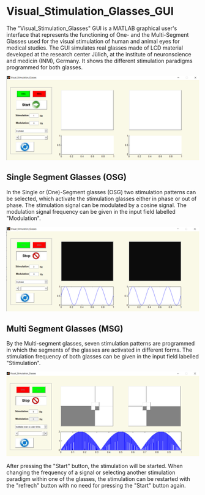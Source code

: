 # Visual_Stimulation_Glasses_GUI
The "Visual_Stimulation_Glasses" GUI is a MATLAB graphical user's interface that represents the functioning of One- and the Multi-Segment Glasses used for the visual stimulation of human and animal eyes for medical studies. The GUI simulates real glasses made of LCD material developed at the research center Jülich, at the institute of neuronscience and medicin (INM), Germany. It shows the different stimulation paradigms programmed for both glasses. 

![GitHub Logo](Visual_Stimulation_Glasses_MainWindow.png)

## Single Segment Glasses (OSG)
 In the Single or (One)-Segment glasses (OSG) two stimulation patterns can be selected, which activate the stimulation glasses either in phase or out of phase. 
 The stimulation signal can be modulated by a cosine signal. The modulation signal frequency can be given in the input field labelled "Modulation". 
 
 ![GitHub Logo](Single_Stimulation_Glasses.png)

## Multi Segment Glasses (MSG)
 By the Multi-segment glasses, seven stimulation patterns are programmed in which the segments of the glasses are activated in different forms. 
 The stimulation frequency of both glasses can be given in the input field labelled "Stimulation". 
 
 ![GitHub Logo](Multi_Stimulation_Glasses.png)
 
After pressing the "Start" button, the stimulation will be started. When changing the frequency of a signal or selecting another stimulation paradigm within one of the glasses, 
the stimulation can be restarted with the "refrech" button with no need for pressing the "Start" button again. 
